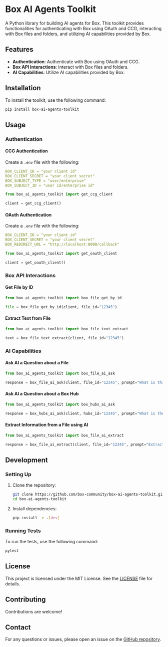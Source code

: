 # Box AI Agents Toolkit

A Python library for building AI agents for Box. This toolkit provides functionalities for authenticating with Box using OAuth and CCG, interacting with Box files and folders, and utilizing AI capabilities provided by Box.

## Features

- **Authentication**: Authenticate with Box using OAuth and CCG.
- **Box API Interactions**: Interact with Box files and folders.
- **AI Capabilities**: Utilize AI capabilities provided by Box.

## Installation

To install the toolkit, use the following command:

```sh
pip install box-ai-agents-toolkit
```

## Usage

### Authentication

#### CCG Authentication

Create a `.env` file with the following:
```yaml
BOX_CLIENT_ID = "your client id"
BOX_CLIENT_SECRET = "your client secret"
BOX_SUBJECT_TYPE = "user/enterprise"
BOX_SUBJECT_ID = "user id/enterprise id"
```

```python
from box_ai_agents_toolkit import get_ccg_client

client = get_ccg_client()
```

#### OAuth Authentication

Create a `.env` file with the following:
```yaml
BOX_CLIENT_ID = "your client id"
BOX_CLIENT_SECRET = "your client secret"
BOX_REDIRECT_URL = "http://localhost:8000/callback"
```

```python
from box_ai_agents_toolkit import get_oauth_client

client = get_oauth_client()
```

### Box API Interactions

#### Get File by ID

```python
from box_ai_agents_toolkit import box_file_get_by_id

file = box_file_get_by_id(client, file_id="12345")
```

#### Extract Text from File

```python
from box_ai_agents_toolkit import box_file_text_extract

text = box_file_text_extract(client, file_id="12345")
```

### AI Capabilities

#### Ask AI a Question about a File

```python
from box_ai_agents_toolkit import box_file_ai_ask

response = box_file_ai_ask(client, file_id="12345", prompt="What is this file about?")
```

#### Ask AI a Question about a Box Hub

```python
from box_ai_agents_toolkit import box_hubs_ai_ask

response = box_hubs_ai_ask(client, hubs_id="12345", prompt="What is the current policy on parental leave?")
```

#### Extract Information from a File using AI

```python
from box_ai_agents_toolkit import box_file_ai_extract

response = box_file_ai_extract(client, file_id="12345", prompt="Extract date, name, contract number from this file.")
```

## Development

### Setting Up

1. Clone the repository:
    ```sh
    git clone https://github.com/box-community/box-ai-agents-toolkit.git
    cd box-ai-agents-toolkit
    ```

2. Install dependencies:
    ```sh
    pip install -e .[dev]
    ```

### Running Tests

To run the tests, use the following command:

```sh
pytest
```

## License

This project is licensed under the MIT License. See the [LICENSE](LICENSE) file for details.

## Contributing

Contributions are welcome!

## Contact

For any questions or issues, please open an issue on the [GitHub repository](https://github.com/box-community/box-ai-agents-toolkit/issues).
